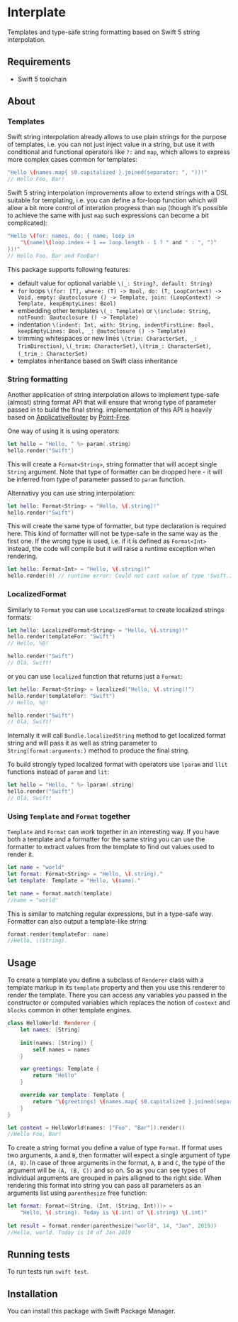 # Interplate
Templates and type-safe string formatting based on Swift 5 string interpolation.

## Requirements

- Swift 5 toolchain

## About

### Templates

Swift string interpolation already allows to use plain strings for the purpose of templates, i.e. you can not just inject value in a string, but use it with conditional and  functional operators like `?:` and `map`, which allows to express more complex cases common for templates:

```swift
"Hello \(names.map{ $0.capitalized }.joined(separator: ", "))!"
// Hello Foo, Bar!
```

Swift 5 string interpolation improvements allow to extend strings with a DSL suitable for templating, i.e. you can define a for-loop function which will allow a bit more control of interation progress than `map` (though it's possible to achieve the same with just `map` such expressions can become a bit complicated):

```swift
"Hello \(for: names, do: { name, loop in 
    "\(name)\(loop.index + 1 == loop.length - 1 ? " and " : ", ")"
})!"
// Hello Foo, Bar and FooBar!
```

This package supports following features:

- default value for optional variable `\(_: String?, default: String)`
- `for` loops `\(for: [T], where: (T) -> Bool, do: (T, LoopContext) -> Void, empty: @autoclosure () -> Template, join: (LoopContext) -> Template, keepEmptyLines: Bool)`
- embedding other templates `\(_: Template)` or `\(include: String, notFound: @autoclosure () -> Template)`
- indentation `\(indent: Int, with: String, indentFirstLine: Bool, keepEmptyLines: Bool, _: @autoclosure () -> Template)`
- trimming whitespaces or new lines `\(trim: CharacterSet, _: TrimDirection)`, `\(_trim: CharacterSet)`, `\(trim_: CharacterSet)`, `(_trim_: CharacterSet)`
- templates inheritance based on Swift class inheritance

### String formatting

Another application of string interpolation allows to implement type-safe (almost) string format API that will ensure that wrong type of parameter passed in to build the final string. implementation of this API is heavily based on [ApplicativeRouter](https://github.com/pointfreeco/swift-web/tree/master/Sources/ApplicativeRouter) by [Point-Free](https://www.pointfree.co). 

One way of using it is using operators: 

```swift
let hello = "Hello, " %> param(.string)
hello.render("Swift")
```

This will create a `Format<String>`, string formatter that will accept single `String` argument. Note that type of formatter can be dropped here - it will be inferred from type of parameter passed to `param` function.

Alternativy you can use string interpolation:

```swift
let hello: Format<String> = "Hello, \(.string)!"
hello.render("Swift")
```

This will create the same type of formatter, but type declaration is required here. This kind of formatter will not be type-safe in the same way as the first one. If the wrong type is used, i.e. if it is defined as `Format<Int>` instead, the code will compile but it will raise a runtime exception when rendering.

```swift
let hello: Format<Int> = "Hello, \(.string)!"
hello.render(0) // runtime error: Could not cast value of type 'Swift.Int' to 'Swift.String'
```

### LocalizedFormat

Similarly to `Format` you can use `LocalizedFormat` to create localized strings formats:

```swift
let hello: LocalizedFormat<String> = "Hello, \(.string)!"
hello.render(templateFor: "Swift")
// Hello, %@!

hello.render("Swift")
// Olá, Swift!
```

or you can use `localized` function that returns just a `Format`:

```swift
let hello: Format<String> = localized("Hello, \(.string)!")
hello.render(templateFor: "Swift")
// Hello, %@!

hello.render("Swift")
// Olá, Swift!
```

Internally it will call `Bundle.localizedString` method to get localized format string and will pass it as well as string parameter to `String(format:arguments:)` method to produce the final string.

To build strongly typed localized format with operators use `lparam` and `llit` functions instead of `param` and `lit`:

```swift
let hello = "Hello, " %> lparam(.string)
hello.render("Swift")
// Olá, Swift!
```


### Using `Template` and `Format` together

`Template` and `Format` can work together in an interesting way. If you have both a template and a formatter for the same string you can use the formatter to extract values from the template to find out values used to render it.

```swift
let name = "world"
let format: Format<String> = "Hello, \(.string)."
let template: Template = "Hello, \(name)."

let name = format.match(template)
//name = "world"
```

This is similar to matching regular expressions, but in a type-safe way. Formatter can also output a template-like string:
 
 ```swift
format.render(templateFor: name)
//Hello, \(String).
```

## Usage

To create a template you define a subclass of `Renderer` class with a template markup in its `template` property and then you use this renderer to render the template. There you can access any variables you passed in the constructor or computed variables which replaces the notion of `context` and `blocks` common in other template engines.

```swift
class HelloWorld: Renderer {
    let names: [String]
    
    init(names: [String]) {
        self.names = names
    }

    var greetings: Template {
        return "Hello"
    }

    override var template: Template {
        return "\(greetings) \(names.map{ $0.capitalized }.joined(separator: ", "))!"
    }
}

let content = HelloWorld(names: ["Foo", "Bar"]).render()
//Hello Foo, Bar!
```

To create a string format you define a value of type `Format`.  If format uses two arguments, `A` and `B`, then formatter will expect a single argument of type `(A, B)`. In case of three arguments in the format, `A`, `B` and `C`, the type of the argument will be `(A, (B, C))` and so on. So as you can see types of individual arguments are grouped in pairs alligned to the right side. When rendering this format into string you can pass all parameters as an arguments list using `parenthesize` free function:

```swift
let format: Format<(String, (Int, (String, Int)))> = 
    "Hello, \(.string). Today is \(.int) of \(.string) \(.int)"
    
let result = format.render(parenthesize("world", 14, "Jan", 2019)) 
//Hello, world. Today is 14 of Jan 2019
```

## Running tests

To run tests run `swift test`.

## Installation

You can install this package with Swift Package Manager.


